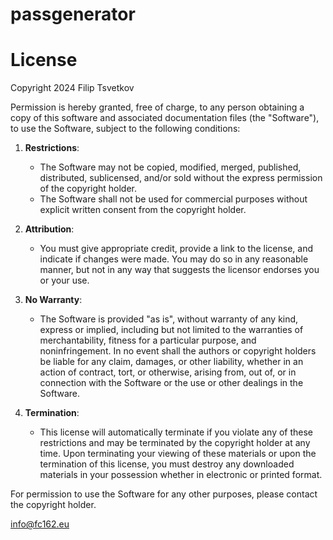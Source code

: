 # passgenerator

# License
Copyright 2024 Filip Tsvetkov

Permission is hereby granted, free of charge, to any person obtaining a copy of this software and associated documentation files (the "Software"), to use the Software, subject to the following conditions:

1. **Restrictions**:
    - The Software may not be copied, modified, merged, published, distributed, sublicensed, and/or sold without the express permission of the copyright holder.
    - The Software shall not be used for commercial purposes without explicit written consent from the copyright holder.

2. **Attribution**:
    - You must give appropriate credit, provide a link to the license, and indicate if changes were made. You may do so in any reasonable manner, but not in any way that suggests the licensor endorses you or your use.

3. **No Warranty**:
    - The Software is provided "as is", without warranty of any kind, express or implied, including but not limited to the warranties of merchantability, fitness for a particular purpose, and noninfringement. In no event shall the authors or copyright holders be liable for any claim, damages, or other liability, whether in an action of contract, tort, or otherwise, arising from, out of, or in connection with the Software or the use or other dealings in the Software.

4. **Termination**:
    - This license will automatically terminate if you violate any of these restrictions and may be terminated by the copyright holder at any time. Upon terminating your viewing of these materials or upon the termination of this license, you must destroy any downloaded materials in your possession whether in electronic or printed format.

For permission to use the Software for any other purposes, please contact the copyright holder.

info@fc162.eu
